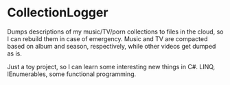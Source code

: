 CollectionLogger
================

Dumps descriptions of my music/TV/porn collections to files in the cloud, so I can rebuild them in case of emergency. Music and TV are compacted based on album and season, respectively, while other videos get dumped as is.

Just a toy project, so I can learn some interesting new things in C#. LINQ, IEnumerables, some functional programming.
